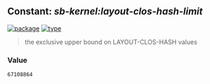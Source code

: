 ## Constant: ***sb-kernel:layout-clos-hash-limit***
[![package](https://img.shields.io/badge/Package-SB--KERNEL-5f9ea0.svg?style=social&colorA=999999)](../) [![type](https://img.shields.io/badge/Type-Constant-5f9ea0.svg?style=social&colorA=999999)](../#constant) 

> the exclusive upper bound on LAYOUT-CLOS-HASH values

### Value
```
67108864
```
